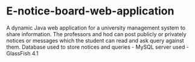 # E-notice-board-web-application
A dynamic Java web application for a university management system to share information. The professors and hod can post publicly or privately notices or messages which the student can read and ask query against them.
Database used to store notices and queries - MySQL 
server used - GlassFish 4.1
